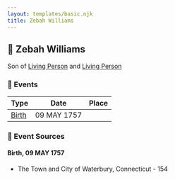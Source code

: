 ```yaml
---
layout: templates/basic.njk
title: Zebah Williams
---
```

## 🔵 Zebah Williams

Son of [Living Person](/people/5/55971024) and [Living Person](/people/6/62871690)

### 📆 Events

Type | Date | Place
------ | ------ | ------
[Birth](#event-0) | 09 MAY 1757 |

### 📰 Event Sources

#### <a id="event-0"></a> Birth, 09 MAY 1757
* The Town and City of Waterbury, Connecticut  - 154